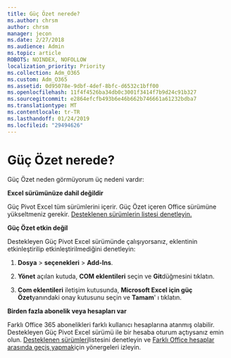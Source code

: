 ```yaml
---
title: Güç Özet nerede?
ms.author: chrsm
author: chrsm
manager: jecon
ms.date: 2/27/2018
ms.audience: Admin
ms.topic: article
ROBOTS: NOINDEX, NOFOLLOW
localization_priority: Priority
ms.collection: Adm_O365
ms.custom: Adm_O365
ms.assetid: 0d95078e-9dbf-4def-8bfc-d6532c1bff00
ms.openlocfilehash: 11f4f4526ba34db0c3001f3414f7b9d24c91b327
ms.sourcegitcommit: e2864efcfb493b6e46b662b746661a61232bdba7
ms.translationtype: MT
ms.contentlocale: tr-TR
ms.lasthandoff: 01/24/2019
ms.locfileid: "29494626"
---
```

# <a name="where-is-power-pivot"></a>Güç Özet nerede?

Güç Özet neden görmüyorum üç nedeni vardır:
  
 **Excel sürümünüze dahil değildir**
  
Güç Pivot Excel tüm sürümlerini içerir. Güç Özet içeren Office sürümüne yükseltmeniz gerekir. [Desteklenen sürümlerin listesi denetleyin.](https://support.office.com/article/aa64e217-4b6e-410b-8337-20b87e1c2a4b.aspx)
  
 **Güç Özet etkin değil**
  
Destekleyen Güç Pivot Excel sürümünde çalışıyorsanız, eklentinin etkinleştirilip etkinleştirilmediğini denetleyin:
  
1. **Dosya** \> **seçenekleri** \> **Add-Ins**.
    
2. **Yönet** açılan kutuda, **COM eklentileri** seçin ve **Git**düğmesini tıklatın.
    
3. **Com eklentileri** iletişim kutusunda, **Microsoft Excel için güç Özet**yanındaki onay kutusunu seçin ve **Tamam**' ı tıklatın. 
    
 **Birden fazla abonelik veya hesapları var**
  
Farklı Office 365 abonelikleri farklı kullanıcı hesaplarına atanmış olabilir. Destekleyen Güç Pivot Excel sürümü ile bir hesaba oturum açtıysanız emin olun. [Desteklenen sürümleri](https://support.office.com/article/aa64e217-4b6e-410b-8337-20b87e1c2a4b.aspx)listesini denetleyin ve [Farklı Office hesaplar arasında geçiş yapmak](https://support.office.com/article/b9582171-fd1f-4284-9846-bdd72bb28426.aspx#BKMK_WebSwitchAccounts)için yönergeleri izleyin.
  

